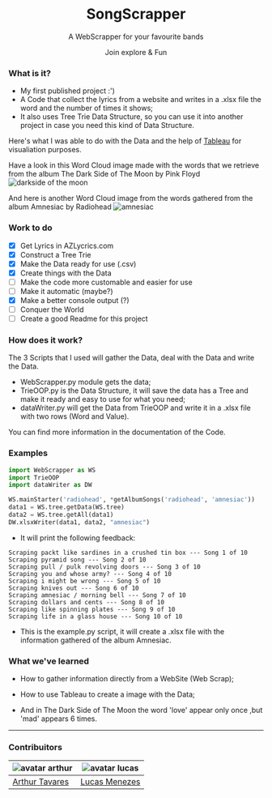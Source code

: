 <p align="center">
  <h1 align="center">SongScrapper</h1>
  <p  align="center">A WebScrapper for your favourite bands</p>
  <p align="center">Join explore & Fun</p>
</p>

### What is it? 
* My first published project :')
* A Code that collect the lyrics from a website and writes in a .xlsx file the word and the number of times it shows;
* It also uses Tree Trie Data Structure, so you can use it into another project in case you need this kind of Data Structure.

Here's what I was able to do with the Data and the help of [Tableau](https://tableau.com) for visualiation purposes.

Have a look in this Word Cloud image made with the words that we retrieve from the album The Dark Side of The Moon by Pink Floyd
![darkside of the moon](https://i.imgur.com/buMJFIp.png)

And here is another Word Cloud image from the words gathered from the album Amnesiac by Radiohead
![amnesiac](https://i.imgur.com/NUQw5Wc.png)

### Work to do
- [x] Get Lyrics in AZLycrics.com
- [x] Construct a Tree Trie
- [x] Make the Data ready for use (.csv)
- [x] Create things with the Data
- [ ] Make the code more customable and easier for use
- [ ] Make it automatic (maybe?)
- [x] Make a better console output (?)
- [ ] Conquer the World
- [ ] Create a good Readme for this project

### How does it work?
The 3 Scripts that I used will gather the Data, deal with the Data and write the Data.
* WebScrapper.py module gets the data;
* TrieOOP.py is the Data Structure, it will save the data has a Tree and make it ready and easy to use for what you need;
* dataWriter.py will get the Data from TrieOOP and write it in a .xlsx file with two rows (Word and Value).

You can find more information in the documentation of the Code.

### Examples
```python
import WebScrapper as WS
import TrieOOP
import dataWriter as DW

WS.mainStarter('radiohead', *getAlbumSongs('radiohead', 'amnesiac'))
data1 = WS.tree.getData(WS.tree)
data2 = WS.tree.getAll(data1)
DW.xlsxWriter(data1, data2, "amnesiac")
```
* It will print the following feedback:
```shell
Scraping packt like sardines in a crushed tin box --- Song 1 of 10
Scraping pyramid song --- Song 2 of 10
Scraping pull / pulk revolving doors --- Song 3 of 10
Scraping you and whose army? --- Song 4 of 10
Scraping i might be wrong --- Song 5 of 10
Scraping knives out --- Song 6 of 10
Scraping amnesiac / morning bell --- Song 7 of 10
Scraping dollars and cents --- Song 8 of 10
Scraping like spinning plates --- Song 9 of 10
Scraping life in a glass house --- Song 10 of 10
```

* This is the example.py script, it will create a .xlsx file with the information gathered of the album Amnesiac.

### What we've learned
* How to gather information directly from a WebSite (Web Scrap);

* How to use Tableau to create a image with the Data;

* And in The Dark Side of The Moon the word 'love' appear only once ,but 'mad' appears 6 times.

---
### Contribuitors

![avatar arthur](https://avatars1.githubusercontent.com/u/22755581?s=130&v=4) | ![avatar lucas](https://avatars3.githubusercontent.com/u/26311458?s=130&v=4)
-------------------------------------------------------------------------- | --------------------------------------------------------------------------
  [Arthur Tavares](https://github.com/arthurharrison)                         |  [Lucas Menezes](https://github.com/lucas-menezes)
